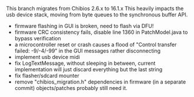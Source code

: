 This branch migrates from Chibios 2.6.x to 16.1.x
This heavily impacts the usb device stack, moving from byte queues to the synchronous buffer API.

* firmware flashing in GUI is broken, need to flash via DFU!
* firmware CRC consistency fails, disable line 1360 in PatchModel.java to bypass verification
* a microcontroller reset or crash causes a flood of "Control transfer failed: -9/-4/-99" in the GUI messages rather disconnecting
* implement usb device midi
* fix LogTextMessage, without sleeping in between, current implementation will just discard everything but the last string
* fix flasher/sdcard mounter
* remove "chibios_migration.h" dependencies in firmware (in a separate commit)
  objects/patches probably still need it.
